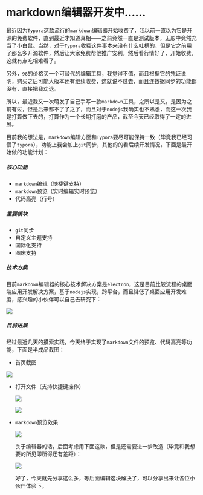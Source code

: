 # markdown编辑器开发中……

最近因为`Typora`这款流行的`markdown`编辑器开始收费了，我以前一直以为它是开源的免费软件，直到最近才知道真相——之前竟然一直是测试版本，无形中竟然充当了小白鼠。当然，对于`Typora`收费这件事本来没有什么吐槽的，但是它之前用了那么多开源软件，然后让大家免费帮他推广安利，然后看行情好了，开始收费，这就有点吃相难看了。

另外，`98`的价格买一个可替代的编辑工具，我觉得不值，而且根据它的凭证说明，购买之后可能大版本还有继续收费，这就说不过去，而且连数据同步的功能都没有，直接把我劝退。

所以，最近我又一次萌发了自己手写一款`markdown`工具，之所以是又，是因为之前有过，但是后来都不了了之了，而且对于`nodejs`我确实也不熟悉，而这一次我是打算做下去的，打算作为一个长期打磨的产品，截至今天已经取得了一定的进展。



目前我的想法是，`markdown`编辑方面和`Typora`要尽可能保持一致（毕竟我已经习惯了`typora`），功能上我会加上`git`同步，其他的的看后续开发情况，下面是最开始做的功能计划：

##### 核心功能

- `markdown`编辑（快捷键支持）
- `markdown`预览（实时编辑实时预览）
- 代码高亮（行号）

##### 重要模块

- `git`同步
- 自定义主题支持
- 国际化支持
- 图床支持

##### 技术方案

目前`markdown`编辑器的核心技术解决方案是`electron`，这是目前比较流程的桌面端应用开发解决方案，基于`nodejs`实现，跨平台，而且降低了桌面应用开发难度，感兴趣的小伙伴可以自己去研究下：

![](https://syske-pic-bed.oss-cn-hangzhou.aliyuncs.com/imgs/images/20211204235614.png)

##### 目前进展

经过最近几天的摸索实践，今天终于实现了`markdown`文件的预览、代码高亮等功能，下面是半成品截图：

- 首页截图

![](https://syske-pic-bed.oss-cn-hangzhou.aliyuncs.com/imgs/images/20211204234611.png)

- 打开文件（支持快捷键操作）

  ![](https://syske-pic-bed.oss-cn-hangzhou.aliyuncs.com/imgs/images/20211204234653.png)

  ![](https://syske-pic-bed.oss-cn-hangzhou.aliyuncs.com/imgs/images/20211204234757.png)

- `markdown`预览效果

  ![](https://syske-pic-bed.oss-cn-hangzhou.aliyuncs.com/imgs/images/20211204235118.png)

  关于编辑器的话，后面考虑用下面这款，但是还需要进一步改造（毕竟和我想要的所见即所得还有差距）：

  ![](https://syske-pic-bed.oss-cn-hangzhou.aliyuncs.com/imgs/images/20211205000049.png)

  好了，今天就先分享这么多，等后面编辑这块解决了，可以分享出来让各位小伙伴体验下。
